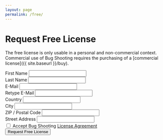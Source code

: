 ```yaml
---
layout: page
permalink: /free/
---
```


# Request Free License

The free license is only usable in a personal and non-commercial context. Commercial use of Bug Shooting requires the purchasing of a [commercial license]({{ site.baseurl }}/buy).

<form method="POST" action="https://Services.bugshooting.com/rest/freelicense">
  <div class="mb-3">
    <label for="firstname" class="form-label">First Name</label>
    <input class="form-control" type="text" required name="firstname" >
  </div>
  <div class="mb-3">
    <label for="lastname" class="form-label">Last Name</label>
    <input class="form-control" type="text" required name="lastname">
  </div>
  <div class="mb-3">
    <label for="email" class="form-label">E-Mail</label>
    <input class="form-control" type="email" required name="email">
  </div>
  <div class="mb-3">
    <label for="email2" class="form-label">Retype E-Mail</label>
    <input class="form-control" type="email" required name="email2"
  </div>
  <div class="mb-3">
    <label for="country" class="form-label">Country</label>
    <input class="form-control" type="text" required name="country">
  </div>
  <div class="mb-3">
    <label for="city" class="form-label">City</label>
    <input class="form-control" type="text" required name="city">
  </div>
  <div class="mb-3">
    <label for="zip" class="form-label">ZIP / Postal Code</label>
    <input class="form-control" type="text" required name="zip">
  </div>
  <div class="mb-3">
    <label for="street" class="form-label">Street Address</label>
    <input class="form-control" type="text" required name="street">
  </div>
  <div class="mb-3 form-check">
    <input class="form-check-input" type="checkbox" required name="agreement">
    <label class="form-check-label" for="agreement">Accept Bug Shooting <a href="{{ site.baseurl }}/agreement" target="_blank">License Agreement</a></label>
  </div>
  <button class="btn btn-lg btn-primary btn-block" type="submit">Request Free License</button>
</form>
